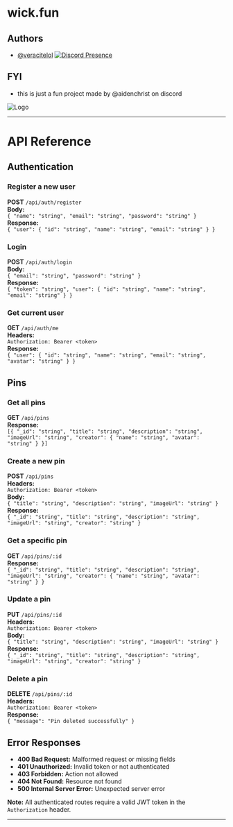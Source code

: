 

# wick.fun







## Authors

- [@veracitelol](https://www.github.com/veracitelol)
[![Discord Presence](https://lanyard.cnrad.dev/api/1295320092455862275?bg=ff1c64&showDisplayName=true&hideActivity=true&idleMessage=mexicodro)](https://discord.com/users/1295320092455862275)


## FYI

 -  this is just a fun project made by @aidenchrist on discord


![Logo](https://r2.strap.lol/rip.png.PNG)




---

# API Reference

## Authentication

### Register a new user  
**POST** `/api/auth/register`  
**Body:**  
`{ "name": "string", "email": "string", "password": "string" }`  
**Response:**  
`{ "user": { "id": "string", "name": "string", "email": "string" } }`

### Login  
**POST** `/api/auth/login`  
**Body:**  
`{ "email": "string", "password": "string" }`  
**Response:**  
`{ "token": "string", "user": { "id": "string", "name": "string", "email": "string" } }`

### Get current user  
**GET** `/api/auth/me`  
**Headers:**  
`Authorization: Bearer <token>`  
**Response:**  
`{ "user": { "id": "string", "name": "string", "email": "string", "avatar": "string" } }`

## Pins

### Get all pins  
**GET** `/api/pins`  
**Response:**  
`[{ "_id": "string", "title": "string", "description": "string", "imageUrl": "string", "creator": { "name": "string", "avatar": "string" } }]`

### Create a new pin  
**POST** `/api/pins`  
**Headers:**  
`Authorization: Bearer <token>`  
**Body:**  
`{ "title": "string", "description": "string", "imageUrl": "string" }`  
**Response:**  
`{ "_id": "string", "title": "string", "description": "string", "imageUrl": "string", "creator": "string" }`

### Get a specific pin  
**GET** `/api/pins/:id`  
**Response:**  
`{ "_id": "string", "title": "string", "description": "string", "imageUrl": "string", "creator": { "name": "string", "avatar": "string" } }`

### Update a pin  
**PUT** `/api/pins/:id`  
**Headers:**  
`Authorization: Bearer <token>`  
**Body:**  
`{ "title": "string", "description": "string", "imageUrl": "string" }`  
**Response:**  
`{ "_id": "string", "title": "string", "description": "string", "imageUrl": "string", "creator": "string" }`

### Delete a pin  
**DELETE** `/api/pins/:id`  
**Headers:**  
`Authorization: Bearer <token>`  
**Response:**  
`{ "message": "Pin deleted successfully" }`

## Error Responses
- **400 Bad Request:** Malformed request or missing fields  
- **401 Unauthorized:** Invalid token or not authenticated  
- **403 Forbidden:** Action not allowed  
- **404 Not Found:** Resource not found  
- **500 Internal Server Error:** Unexpected server error  

**Note:** All authenticated routes require a valid JWT token in the `Authorization` header.

--- 


